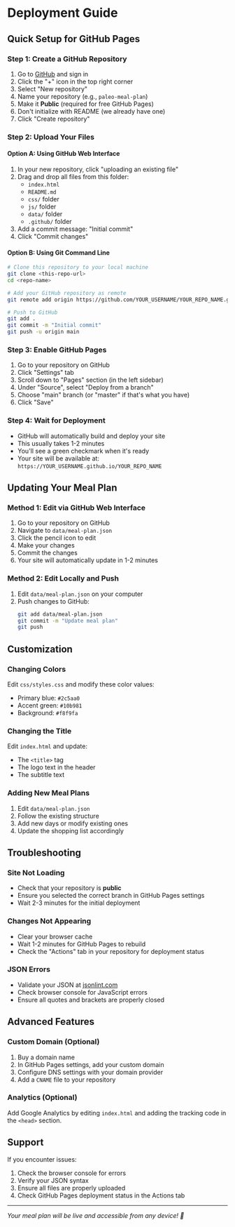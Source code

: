 # Deployment Guide

## Quick Setup for GitHub Pages

### Step 1: Create a GitHub Repository

1. Go to [GitHub](https://github.com) and sign in
2. Click the "+" icon in the top right corner
3. Select "New repository"
4. Name your repository (e.g., `paleo-meal-plan`)
5. Make it **Public** (required for free GitHub Pages)
6. Don't initialize with README (we already have one)
7. Click "Create repository"

### Step 2: Upload Your Files

#### Option A: Using GitHub Web Interface
1. In your new repository, click "uploading an existing file"
2. Drag and drop all files from this folder:
   - `index.html`
   - `README.md`
   - `css/` folder
   - `js/` folder
   - `data/` folder
   - `.github/` folder
3. Add a commit message: "Initial commit"
4. Click "Commit changes"

#### Option B: Using Git Command Line
```bash
# Clone this repository to your local machine
git clone <this-repo-url>
cd <repo-name>

# Add your GitHub repository as remote
git remote add origin https://github.com/YOUR_USERNAME/YOUR_REPO_NAME.git

# Push to GitHub
git add .
git commit -m "Initial commit"
git push -u origin main
```

### Step 3: Enable GitHub Pages

1. Go to your repository on GitHub
2. Click "Settings" tab
3. Scroll down to "Pages" section (in the left sidebar)
4. Under "Source", select "Deploy from a branch"
5. Choose "main" branch (or "master" if that's what you have)
6. Click "Save"

### Step 4: Wait for Deployment

- GitHub will automatically build and deploy your site
- This usually takes 1-2 minutes
- You'll see a green checkmark when it's ready
- Your site will be available at: `https://YOUR_USERNAME.github.io/YOUR_REPO_NAME`

## Updating Your Meal Plan

### Method 1: Edit via GitHub Web Interface
1. Go to your repository on GitHub
2. Navigate to `data/meal-plan.json`
3. Click the pencil icon to edit
4. Make your changes
5. Commit the changes
6. Your site will automatically update in 1-2 minutes

### Method 2: Edit Locally and Push
1. Edit `data/meal-plan.json` on your computer
2. Push changes to GitHub:
   ```bash
   git add data/meal-plan.json
   git commit -m "Update meal plan"
   git push
   ```

## Customization

### Changing Colors
Edit `css/styles.css` and modify these color values:
- Primary blue: `#2c5aa0`
- Accent green: `#10b981`
- Background: `#f8f9fa`

### Changing the Title
Edit `index.html` and update:
- The `<title>` tag
- The logo text in the header
- The subtitle text

### Adding New Meal Plans
1. Edit `data/meal-plan.json`
2. Follow the existing structure
3. Add new days or modify existing ones
4. Update the shopping list accordingly

## Troubleshooting

### Site Not Loading
- Check that your repository is **public**
- Ensure you selected the correct branch in GitHub Pages settings
- Wait 2-3 minutes for the initial deployment

### Changes Not Appearing
- Clear your browser cache
- Wait 1-2 minutes for GitHub Pages to rebuild
- Check the "Actions" tab in your repository for deployment status

### JSON Errors
- Validate your JSON at [jsonlint.com](https://jsonlint.com)
- Check browser console for JavaScript errors
- Ensure all quotes and brackets are properly closed

## Advanced Features

### Custom Domain (Optional)
1. Buy a domain name
2. In GitHub Pages settings, add your custom domain
3. Configure DNS settings with your domain provider
4. Add a `CNAME` file to your repository

### Analytics (Optional)
Add Google Analytics by editing `index.html` and adding the tracking code in the `<head>` section.

## Support

If you encounter issues:
1. Check the browser console for errors
2. Verify your JSON syntax
3. Ensure all files are properly uploaded
4. Check GitHub Pages deployment status in the Actions tab

---

*Your meal plan will be live and accessible from any device! 🎉* 
